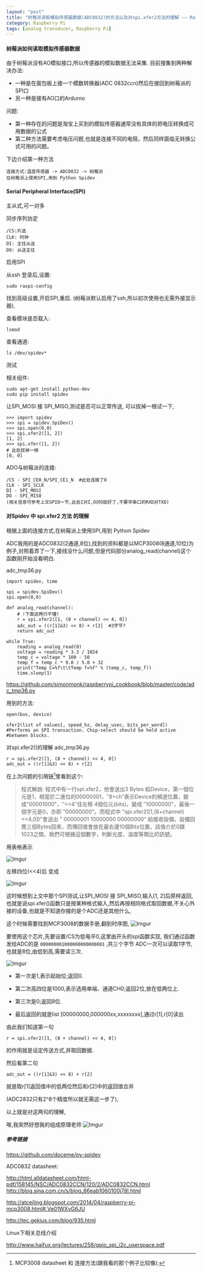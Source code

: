 ```yaml
---
layout: "post"
title: "树莓派读取模拟传感器数据(ADC0832)的方法以及对spi.xfer2方法的理解 —— Raspberry Pi 使用笔记(4)"
category: Raspberry Pi
tags: [analog transducer, Raspberry Pi]
---
```


#### 树莓派如何读取模拟传感器数据

由于树莓派没有AO模拟接口,所以传感器的模拟数据无法采集.
目前搜集到两种解决办法:
- 一种是在面包板上接一个模数转换器(ADC 0832ccn)然后在接回到树莓派的SPI口
- 另一种是接有AO口的Ardurno

问题:
- 第一种存在的问题是淘宝上买到的模拟传感器通常没有具体的把电压转换成可用数据的公式
- 第二种方法需要考虑电压问题,也就是连接不同的电阻，然后同样面临无转换公式可用的问题。

下边介绍第一种方法

```
连接方式:温度传感器 -> ADC0832 -> 树莓派
在树莓派上使用SPI,用到 Python Spidev

```

#### Serial Peripheral Interface(SPI)

主从式,可一对多

同步序列协定

```
/CS:片选
CLK: 时钟
DI: 主往从送
DO: 从送主往
```

启用SPI

从ssh 登录后,设置:

`sudo raspi-config`

找到高级设置,开启SPI,重启.
(树莓派默认启用了ssh,所以初次使用也无需外接显示器),

查看模块是否载入:

`lsmod`

查看通道:

`ls /dev/spidev*`

测试

相关组件:

```
sudo apt-get install python-dev
sudo pip install spidev
```

让SPI_MOSI 接 SPI_MISO,测试是否可以正常传送,
可以拔掉一根试一下,

```
>>> import spidev
>>> spi = spidev.SpiDev()
>>> spi.open(0,0)
>>> spi.xfer2([1, 2])
[1, 2]
>>> spi.xfer([1, 2])
# 此处拔掉一根
[0, 0]
```

ADO与树莓派的连接:

```
/CS - SPI_CE0_N/SPI_CE1_N  #此处连接了0
CLK - SPI_SCLK
DI - SPI_MOSI
DO - SPI_MISO
(相关信息可参考上文GPIO一节,此处I对I,O对O就好了,不要学串口的RXD对TXD)
```

#### 对Spidev 中 spi.xfer2 方法 的理解

根据上面的连接方式,在树莓派上使用SPI,用到 Python Spidev

ADC我用的是ADC0832(2通道,8位),找到的资料都是以MCP3008(8通道,10位)为例子,对照着弄了一下,接线没什么问题,但是代码部分analog_read(channel)这个函数刚开始没看明白.

adc_tmp36.py

```
import spidev, time

spi = spidev.SpiDev()
spi.open(0,0)

def analog_read(channel):
    # !下面这两行不懂!
    r = spi.xfer2([1, (8 + channel) << 4, 0])
    adc_out = ((r[1]&3) << 8) + r[2]  #3字节?
    return adc_out

while True:
    reading = analog_read(0)
    voltage = reading * 3.3 / 1024
    temp_c = voltage * 100 - 50
    temp_f = temp_c * 9.0 / 5.0 + 32
    print("Temp C=%f\t\tTemp f=%f" % (temp_c, temp_f))
    time.sleep(1)
```

<https://github.com/simonmonk/raspberrypi_cookbook/blob/master/code/adc_tmp36.py>

用到的方法:

```
open(bus, device)

xfer2(list of values[, speed_hz, delay_usec, bits_per_word])
#Performs an SPI transaction. Chip-select should be held active
#between blocks.
```


对spi.xfer2()的理解
adc_tmp36.py

```
r = spi.xfer2([1, (8 + channel) << 4, 0])
adc_out = ((r[1]&3) << 8) + r[2]
```

在上次问题的引用链[^1]里看到这个:


>程式解說:
程式中有一行spi.xfer2，他會送出3 Bytes 給Device，第一個位元是1，相當於二進位的00000001，″8+ch″表示Device的頻道位置，變成"00001000"，″<<4″往左移 4個位元(bits)，變成 ″10000000"，最後一個字元是0，亦即 "00000000"。而程式中 "spi.xfer2([1,(8+channel)<<4,0])"會送出 " 00000001 10000000 00000000" 給接收設備，設備回應三個Bytes回來，而傳回值會放在最右邊10個Bits位置，該值介於0跟1023之間。我們可根據這個數字，判斷光度、溫度等類比的訊號。


用表格表示

![Imgur](http://i.imgur.com/9Pejoy9.png)

左移四位(<<4)后 变成

![Imgur](http://i.imgur.com/nO2eK7z.png)

这时候想到上文中那个SPI测试,让SPI_MOSI 接 SPI_MISO,输入[1, 2]后原样返回,也就是说spi.xfer()函数只是按某种格式输入,然后再按相同格式取回数据,不关心外接的设备,也就是不知道你接的是个ADC还是其他什么,

这个时候需要找到MCP3008的数据手册,翻到时序图,
![Imgur](http://i.imgur.com/u5UeMc8.png)

要使用这个芯片,先要设置/CS为低电平0,这里由开头的spi函数实现,
我们通过函数发给ADC的是 `000000001000000000000001` ,共三个字节
ADC一次可以读取1字节,也就是8位,由低到高,需要读三次.

![Imgur](http://i.imgur.com/GHMLhYa.png)

- 第一次是1,表示起始位;返回0.
- 第二次高四位是1000,表示选用单端、通道CH0;返回2位,放在低两位上.
- 第三次是0;返回8位.

- 最后返回的就是list [00000000,000000xx,xxxxxxxx],通过r[1],r[0]读出

由此我们知道第一句

`r = spi.xfer2([1, (8 + channel) << 4, 0])`

的作用就是设定传送方式,并取回数据.

然后看第二句

`adc_out = ((r[1]&3) << 8) + r[2]`

就是取r[1]返回值中的低两位然后和r[2]中的返回值合并

(ADC2832只有2^8个精度所以就无需这一步了),

以上就是对这两句的理解,

唉,我突然好想我的组成原理老师  ![Imgur](http://i.imgur.com/ouvtWcr.png)


##### 参考链接

<https://github.com/doceme/py-spidev>

ADC0832 datasheet:

<http://html.alldatasheet.com/html-pdf/158145/NSC/ADC0832CCN/120/2/ADC0832CCN.html>
<http://blog.sina.com.cn/s/blog_66eab1060100j78l.html>

[^1]: MCP3008 datasheet 和 连接方法(跟我看的那个例子比较像):

<http://atceiling.blogspot.com/2014/04/raspberry-pi-mcp3008.html#.Ve01WXvG6JU>

<http://tec.gekius.com/blog/935.html>



Linux下相关总线介绍

<http://www.haifux.org/lectures/258/gpio_spi_i2c_userspace.pdf>
